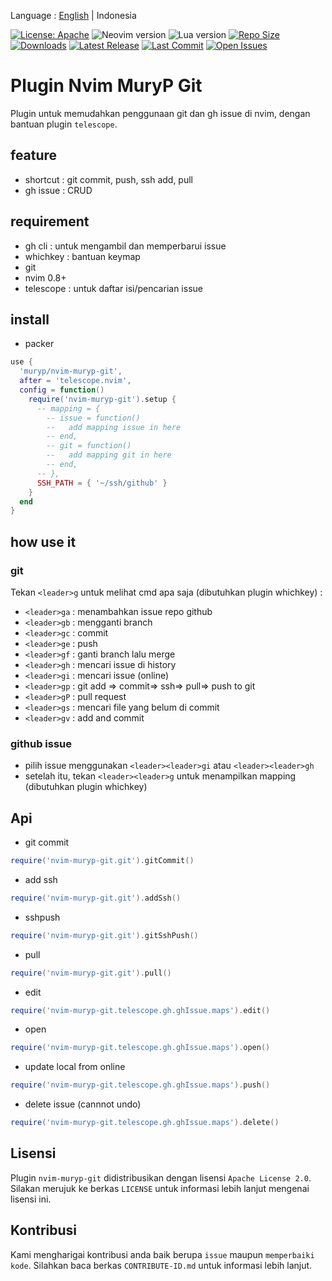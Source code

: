 Language : [English](./README.md) | Indonesia

[![License: Apache](https://img.shields.io/badge/License-Apache-blue.svg)](https://opensource.org/licenses/Apache-2.0)
![Neovim version](https://img.shields.io/badge/Neovim-0.8.x-green.svg)
![Lua version](https://img.shields.io/badge/Lua-5.4-yellow.svg)
[![Repo Size](https://img.shields.io/github/repo-size/muryp/nvim-muryp-git)](https://github.com/muryp/nvim-muryp-git)
[![Downloads](https://img.shields.io/github/downloads/muryp/nvim-muryp-git/total)](https://github.com/muryp/nvim-muryp-git/releases)
[![Latest Release](https://img.shields.io/github/release/muryp/nvim-muryp-git)](https://github.com/muryp/nvim-muryp-git/releases/latest)
[![Last Commit](https://img.shields.io/github/last-commit/muryp/nvim-muryp-git)](https://github.com/muryp/nvim-muryp-git/commits/master)
[![Open Issues](https://img.shields.io/github/issues/muryp/nvim-muryp-git)](https://github.com/muryp/nvim-muryp-git/issues)
# Plugin Nvim MuryP Git
Plugin untuk memudahkan penggunaan git dan gh issue di nvim, dengan bantuan plugin `telescope`.
## feature
- shortcut : git commit, push, ssh add, pull
- gh issue : CRUD
## requirement
- gh cli : untuk mengambil dan memperbarui issue
- whichkey : bantuan keymap
- git
- nvim 0.8+
- telescope : untuk daftar isi/pencarian issue
## install
- packer

```lua
use {
  'muryp/nvim-muryp-git',
  after = 'telescope.nvim',
  config = function()
    require('nvim-muryp-git').setup {
      -- mapping = {
        -- issue = function()
        --   add mapping issue in here
        -- end,
        -- git = function()
        --   add mapping git in here
        -- end,
      -- },
      SSH_PATH = { '~/ssh/github' }
    }
  end
}

```
## how use it
### git
Tekan `<leader>g` untuk melihat cmd apa saja (dibutuhkan plugin whichkey) :
- `<leader>ga` : menambahkan issue repo github
- `<leader>gb` : mengganti branch
- `<leader>gc` : commit
- `<leader>ge` : push
- `<leader>gf` : ganti branch lalu merge
- `<leader>gh` : mencari issue di history
- `<leader>gi` : mencari issue (online)
- `<leader>gp` : git add => commit=> ssh=> pull=> push to git
- `<leader>gP` : pull request
- `<leader>gs` : mencari file yang belum di commit
- `<leader>gv` : add and commit
### github issue
- pilih issue menggunakan `<leader><leader>gi` atau `<leader><leader>gh`
- setelah itu, tekan `<leader><leader>g` untuk menampilkan mapping (dibutuhkan plugin whichkey)

## Api
- git commit
```lua
require('nvim-muryp-git.git').gitCommit()
```
- add ssh
```lua
require('nvim-muryp-git.git').addSsh()
```
- sshpush
```lua
require('nvim-muryp-git.git').gitSshPush()
```
- pull
```lua
require('nvim-muryp-git.git').pull()
```
- edit
```lua
require('nvim-muryp-git.telescope.gh.ghIssue.maps').edit()
```
- open
```lua
require('nvim-muryp-git.telescope.gh.ghIssue.maps').open()
```
- update local from online
```lua
require('nvim-muryp-git.telescope.gh.ghIssue.maps').push()
```
- delete issue (cannnot undo)
```lua
require('nvim-muryp-git.telescope.gh.ghIssue.maps').delete()
```
## Lisensi
Plugin `nvim-muryp-git` didistribusikan dengan lisensi `Apache License 2.0`. Silakan merujuk ke berkas `LICENSE` untuk informasi lebih lanjut mengenai lisensi ini.

## Kontribusi
Kami mengharigai kontribusi anda baik berupa `issue` maupun `memperbaiki kode`. Silahkan baca berkas `CONTRIBUTE-ID.md` untuk informasi lebih lanjut.
